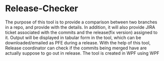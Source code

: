 # Release-Checker
The purpose of this tool is to provide a comparison between two branches in a repo, and provide with the details. In addition, it will also provide JIRA ticket associated with the commits and the release(fix version) assigned to it. 
Output will be displayed in tabular form in the tool, which can be downloaded/emailed as PFE during a release. 
With the help of this tool, Release coordinator can check if the commits being merged have are actually suppose to go out in release.
The tool is created in WPF using WPF
